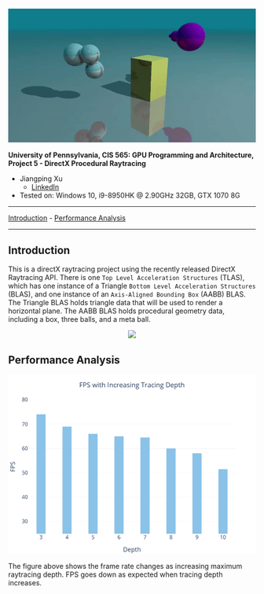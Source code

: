 <p align="center">
    <img src = images/demo.gif>
</p>

**University of Pennsylvania, CIS 565: GPU Programming and Architecture,
Project 5 - DirectX Procedural Raytracing**

* Jiangping Xu
  * [LinkedIn](https://www.linkedin.com/in/jiangping-xu-365b19134/)
* Tested on: Windows 10, i9-8950HK @ 2.90GHz 32GB, GTX 1070 8G
__________
[Introduction](#Stream-Compaction) - [Performance Analysis](#performance-analysis)
__________
## Introduction

This is a directX raytracing project using the recently released DirectX Raytracing API. There is one `Top Level Acceleration Structures` (TLAS), which has one instance of a Triangle `Bottom Level Acceleration Structures` (BLAS), and one instance of an `Axis-Aligned Bounding Box` (AABB) BLAS. The Triangle BLAS holds triangle data that will be used to render a horizontal plane. The AABB BLAS holds procedural geometry data, including a box, three balls, and a meta ball. 

<p align="center">
  <img src="images/accelexplained.png">
</p>

## Performance Analysis
<p align="center">
    <img src = images/FPS.png>
</p>

The figure above shows the frame rate changes as increasing maximum raytracing depth. FPS goes down as expected when tracing depth increases.